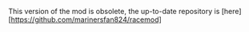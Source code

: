 This version of the mod is obsolete, the up-to-date repository is [here][https://github.com/marinersfan824/racemod]
